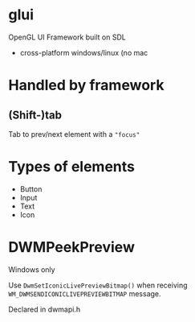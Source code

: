 # glui
OpenGL UI Framework built on SDL

* cross-platform windows/linux (no mac 

# Handled by framework

## (Shift-)tab
Tab to prev/next element with a `"focus"`

# Types of elements

* Button
* Input
* Text
* Icon

# DWMPeekPreview

Windows only

Use `DwmSetIconicLivePreviewBitmap()` when receiving `WM_DWMSENDICONICLIVEPREVIEWBITMAP` message.

Declared in dwmapi.h
